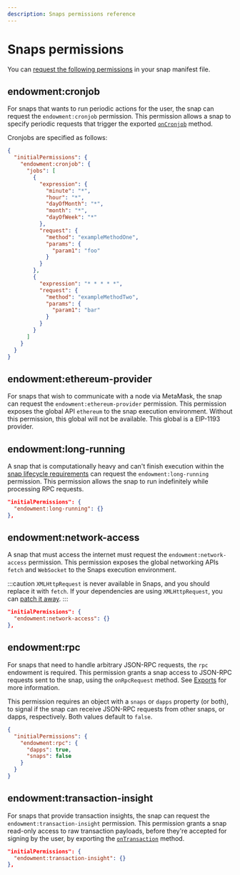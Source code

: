 ```yaml
---
description: Snaps permissions reference
---
```


# Snaps permissions

You can [request the following permissions](../how-to/request-permissions.md) in your snap manifest
file.

## endowment:cronjob

For snaps that wants to run periodic actions for the user, the snap can request the
`endowment:cronjob` permission.
This permission allows a snap to specify periodic requests that trigger the exported
[`onCronjob`](../reference/exports.md#oncronjob) method.

Cronjobs are specified as follows:

```json
{
  "initialPermissions": {
    "endowment:cronjob": {
      "jobs": [
        {
          "expression": {
            "minute": "*",
            "hour": "*",
            "dayOfMonth": "*",
            "month": "*",
            "dayOfWeek": "*"
          },
          "request": {
            "method": "exampleMethodOne",
            "params": {
              "param1": "foo"
            }
          }
        },
        {
          "expression": "* * * * *",
          "request": {
            "method": "exampleMethodTwo",
            "params": {
              "param1": "bar"
            }
          }
        }
      ]
    }
  }
}
```

## endowment:ethereum-provider

For snaps that wish to communicate with a node via MetaMask, the snap can request the
`endowment:ethereum-provider` permission.
This permission exposes the global API `ethereum` to the snap execution environment.
Without this permission, this global will not be available.
This global is a EIP-1193 provider.

## endowment:long-running

A snap that is computationally heavy and can't finish execution within the
[snap lifecycle requirements](../concepts/lifecycle.md) can request the `endowment:long-running` permission.
This permission allows the snap to run indefinitely while processing RPC requests.

```json
"initialPermissions": {
  "endowment:long-running": {}
},
```

## endowment:network-access

A snap that must access the internet must request the `endowment:network-access` permission.
This permission exposes the global networking APIs `fetch` and `WebSocket` to the Snaps execution environment.

:::caution
`XMLHttpRequest` is never available in Snaps, and you should replace it with `fetch`.
If your dependencies are using `XMLHttpRequest`, you can
[patch it away](../how-to/troubleshoot.md#patch-the-use-of-xmlhttprequest).
:::

```json
"initialPermissions": {
  "endowment:network-access": {}
},
```

## endowment:rpc

For snaps that need to handle arbitrary JSON-RPC requests, the `rpc` endowment is required.
This permission grants a snap access to JSON-RPC requests sent to the snap, using the `onRpcRequest`
method.
See [Exports](./snaps-exports.html#onrpcrequest) for more information.

This permission requires an object with a `snaps` or `dapps` property (or both), to signal if the
snap can receive JSON-RPC requests from other snaps, or dapps, respectively.
Both values default to `false`.

```json
{
  "initialPermissions": {
    "endowment:rpc": {
      "dapps": true,
      "snaps": false
    }
  }
}
```

## endowment:transaction-insight

For snaps that provide transaction insights, the snap can request the
`endowment:transaction-insight` permission.
This permission grants a snap read-only access to raw transaction payloads, before they're accepted
for signing by the user, by exporting the [`onTransaction`](../reference/exports.md#ontransaction) method.

```json
"initialPermissions": {
  "endowment:transaction-insight": {}
},
```
